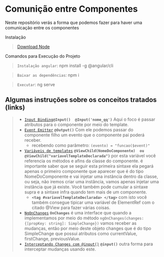 # Comunição entre Componentes

Neste repositório verás a forma que podemos fazer para haver uma comunicação entre os componentes


Instalação
> [Download Node](https://nodejs.org/en/download/)

Comandos para Execução do Projeto
> `Instalação angular`: npm install -g @angular/cli

> `Baixar as dependências`: npm i

> `Executar`: ng serve


## Algumas instruções sobre os conceitos tratados (links)

> - [`Input Binding`](https://github.com/jcarloscody/angular_comunicacao_entre_componentes/tree/master/src/app/input-binding)**`@Input()  @Input('nome_qq')`** Aqui o foco é passar atributos para o componente por meio do template. 
> - [`Event Emitter`](https://github.com/jcarloscody/angular_comunicacao_entre_componentes/tree/master/src/app/event-emitter) **`@Output()`**  Com ele podemos passar do componente filho um evento que o componente pai poderá receber.
>   - recebendo como parâmetro:  `(evento) = "funcao($event)"`
> - [`Variáveis de templates`](https://github.com/jcarloscody/angular_comunicacao_entre_componentes/tree/master/src/app/parent-child) **`@ViewChild(NomeDoComponente)  ou  @ViewChild("variavelTemplateDeclarada")`** por esta variável você referencia os métodos e afins da classe do componente. é importante saber que se seguir esta primeira sintaxe ela pegará apenas o primeiro componente que aparecer que é do tipo NomeDoComponente e vai injetar uma instância dentro da classe, ou seja, não iremos criar uma instância, vamos apenas injetar uma instância que já existe. Você também pode cumular a sintaxe supra e a sintaxe infra quando tem mais de um componente.
>   - **`<tag #variavelTemplateDeclarada> </tag>`** com isto você também consegue tipicar uma variável de ElementRef com o citado @View para fazer várias coisas.
> - [`NgOnChanges`](https://github.com/jcarloscody/angular_comunicacao_entre_componentes/tree/master/src/app/on-changes) **`OnChanges`**  é uma interface que quando a implementamos por meio do método `ngOnChanges(changes: {[propKey: string]: SimpleChange})` vamos receber as mudanças, então por meio deste objeto changes que é do tipo SimpleChange que possui atributos como currentValue, firstChange, previousValue.
> - [`Interceptando Changes com @input()`](https://github.com/jcarloscody/angular_comunicacao_entre_componentes/tree/master/src/app/intercepting) **`@input()`** outra forma para interceptar mudanças usando este.

